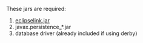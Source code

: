 These jars are required:

1. [eclipselink.jar](http://www.eclipse.org/eclipselink/downloads/)
2. javax.persistence_*.jar
3. database driver (already included if using derby)